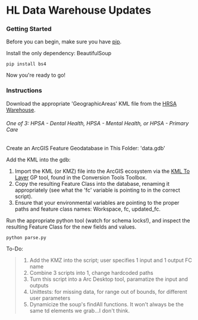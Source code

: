 # HL Data Warehouse Updates

### Getting Started
Before you can begin, make sure you have [pip](https://pip.pypa.io/en/stable/installing/).

Install the only dependency: BeautifulSoup

```shell
pip install bs4
```

Now you're ready to go!

### Instructions
Download the appropriate 'GeographicAreas' KML file from the [HRSA Warehouse](https://datawarehouse.hrsa.gov/data/datadownload.aspx).
###### One of 3: HPSA - Dental Health, HPSA - Mental Health, or HPSA - Primary Care

Create an ArcGIS Feature Geodatabase in This Folder: 'data.gdb'

Add the KML into the gdb:
  1. Import the KML (or KMZ) file into the ArcGIS ecosystem via the [KML To Layer](http://pro.arcgis.com/en/pro-app/tool-reference/conversion/kml-to-layer.htm) GP tool, found in the Conversion Tools Toolbox.
  2. Copy the resulting Feature Class into the database, renaming it appropriately (see what the 'fc' variable is pointing to in the correct script).
  3. Ensure that your environmental variables are pointing to the proper paths and feature class names: Workspace, fc, updated_fc.

Run the appropriate python tool (watch for schema locks!), and inspect the resulting Feature Class for the new fields and values.

```shell
python parse.py
```

To-Do:
  >1. Add the KMZ into the script; user specifies 1 input and 1 output FC name
  >2. Combine 3 scripts into 1, change hardcoded paths
  >3. Turn this script into a Arc Desktop tool, paramatize the input and outputs
  >4. Unittests: for missing data, for range out of bounds, for different user parameters
  >5. Dynamicize the soup's findAll functions. It won't always be the same td elements we grab...I don't think.
